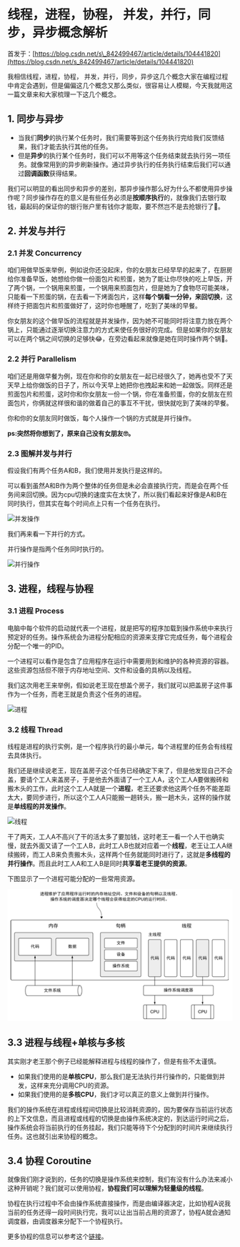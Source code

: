 # 线程，进程，协程， 并发，并行，同步，异步概念解析

首发于：[https://blog.csdn.net/s\_842499467/article/details/104441820](https://blog.csdn.net/s_842499467/article/details/104441820)

我相信线程，进程，协程， 并发，并行，同步，异步这几个概念大家在编程过程中肯定会遇到，但是偏偏这几个概念又那么类似，很容易让人模糊，今天我就用这一篇文章来和大家梳理一下这几个概念。

## 1. 同步与异步

* 当我们**同步**的执行某个任务时，我们需要等到这个任务执行完给我们反馈结果，我们才能去执行其他的任务。
* 但是**异步**的执行某个任务时，我们可以不用等这个任务结束就去执行另一项任务。就像常用到的异步刷新操作。通过异步执行的任务执行结束后我们可以通过**回调函数**获得结果。

我们可以明显的看出同步和异步的差别，那异步操作那么好为什么不都使用异步操作呢？同步操作存在的意义是有些任务必须是**按顺序执行**的，就像我们去银行取钱，最起码的保证你的银行账户里有钱你才能取，要不然岂不是去抢银行了🌝。

## 2. 并发与并行

### 2.1 并发 Concurrency

咱们用做早饭来举例，例如说你还没起床，你的女朋友已经早早的起来了，在厨房给你准备早饭，她想给你做一份面包片和煎蛋，她为了能让你尽快的吃上早饭，开了两个锅，一个锅用来煎蛋，一个锅用来煎面包片，但是她为了食物尽可能美味，只能看一下煎蛋的锅，在去看一下烤面包片，这样**每个锅看一分钟，来回切换**，这样终于把面包片和煎蛋做好了，这时你也睡醒了，吃到了美味的早餐。

你女朋友的这个做早饭的流程就是并发操作，因为她不可能同时将注意力放在两个锅上，只能通过逐渐切换注意力的方式来使任务很好的完成。但是如果你的女朋友可以在两个锅之间切换的足够快😂，在旁边看起来就像是她在同时操作两个锅🤣。

### 2.2 并行 Parallelism

咱们还是用做早餐为例，现在你和你的女朋友在一起已经很久了，她再也受不了天天早上给你做饭的日子了，所以今天早上她把你也拽起来和她一起做饭。同样还是煎面包片和煎蛋，这时你和你女朋友一份一个锅，你在准备煎蛋，你的女朋友在煎面包片，你俩就这样很和谐的做着自己的事互不干扰，很快就吃到了美味的早餐。

你和你的女朋友同时做饭，每个人操作一个锅的方式就是并行操作。

**ps:突然将你想到了，原来自己没有女朋友🙄。**

### 2.3 图解并发与并行

假设我们有两个任务A和B，我们使用并发执行是这样的。  
   
 可以看到虽然A和B作为两个整体的任务但是未必会直接执行完，而是会在两个任务间来回切换。因为cpu切换的速度实在太快了，所以我们看起来好像是A和B在同时执行，但其实在每个时间点上只有一个任务在执行。

![&#x5E76;&#x53D1;&#x64CD;&#x4F5C;](https://imgconvert.csdnimg.cn/aHR0cHM6Ly91c2VyLWltYWdlcy5naXRodWJ1c2VyY29udGVudC5jb20vNDQxOTk5Mi8zNTU3MjY5NS1lZTYyNzVjOC0wNWIzLTExZTgtODQ2MC0yYzFhYzcwODE1NzQuanBn?x-oss-process=image/format,png)

我们再来看一下并行的方式。  
   
 并行操作是指两个任务同时执行的。

![&#x5E76;&#x884C;&#x64CD;&#x4F5C;](https://imgconvert.csdnimg.cn/aHR0cHM6Ly91c2VyLWltYWdlcy5naXRodWJ1c2VyY29udGVudC5jb20vNDQxOTk5Mi8zNTU3MjcwMS1mMTQ1MjBmNi0wNWIzLTExZTgtOTk4OS1mNGRjYzdmYzk4N2UuanBn?x-oss-process=image/format,png)

## 3. 进程，线程与协程

### 3.1 进程 Process

电脑中每个软件的启动就代表一个进程，就是把写的程序加载到操作系统中来执行预定好的任务。操作系统会为进程分配相应的资源来支撑它完成任务，每个进程会分配一个唯一的PID。

一个进程可以看作是包含了应用程序在运行中需要用到和维护的各种资源的容器。这些资源包括但不限于内存地址空间、文件和设备的具柄以及线程。  
   
 我们这次用老王来举例，假如说老王现在想盖个房子，我们就可以把盖房子这件事作为一个任务，而老王就是负责这个任务的进程。

![&#x8FDB;&#x7A0B;](https://img-blog.csdnimg.cn/2020022218511717.png?x-oss-process=image/watermark,type_ZmFuZ3poZW5naGVpdGk,shadow_10,text_aHR0cHM6Ly9ibG9nLmNzZG4ubmV0L3NfODQyNDk5NDY3,size_16,color_FFFFFF,t_70)

### 3.2 线程 Thread

线程是进程的执行实例，是一个程序执行的最小单元，每个进程里的任务会有线程去具体执行。  
   
 我们还是继续说老王，现在盖房子这个任务已经确定下来了，但是他发现自己不会盖，要请个工人来盖房子，于是他去外面请了一个工人A，这个工人A要做搬砖和搬木头的工作，此时这个工人A就是一个**进程**，老王还要求他这两个任务不能差距太大，要同步进行，所以这个工人A只能搬一趟转头，搬一趟木头，这样的操作就是**单线程的并发操作**。

![&#x7EBF;&#x7A0B;](https://img-blog.csdnimg.cn/20200222185252417.png?x-oss-process=image/watermark,type_ZmFuZ3poZW5naGVpdGk,shadow_10,text_aHR0cHM6Ly9ibG9nLmNzZG4ubmV0L3NfODQyNDk5NDY3,size_16,color_FFFFFF,t_70)

干了两天，工人A不高兴了干的活太多了要加钱，这时老王一看一个人干也确实慢，就去外面又请了一个工人B，此时工人B也就对应着一个**线程**，老王让工人A继续搬砖，而工人B来负责搬木头，这样两个任务就能同时进行了，这就是**多线程的并行操作**。而且此时工人A和工人B是同时**共享着老王提供的资源**。

下图显示了一个进程可能分配的一些常用资源。

![](../../.gitbook/assets/image%20%2832%29.png)

## 3.3 进程与线程+单核与多核

其实刚才老王那个例子已经能解释进程与线程的操作了，但是有些不太谨慎。

* 如果我们使用的是**单核CPU**，那么我们是无法执行并行操作的，只能做到并发，这样来充分调用CPU的资源。
* 如果我们使用的是**多核CPU**，我们才可以真正的意义上做到并行操作。

我们的操作系统在进程或线程间切换是比较消耗资源的，因为要保存当前运行状态的上下文信息，而且进程或线程的切换是由操作系统决定的，到达运行时间之后，操作系统会将当前执行的任务挂起，我们只能等待下个分配到的时间片来继续执行任务。这也就引出来协程的概念。

## 3.4 协程 Coroutine

就像我们刚才说到的，任务的切换是操作系统来控制，我们有没有什么办法来减小这种开销呢？我们就可以使用协程，**协程我们可以理解为轻量级的线程**。

协程在执行过程中不会由操作系统直接操作，而是由编译器决定，比如协程A说我当前的任务还得一段时间执行完，我可以让出当前占用的资源了，协程A就会通知调度器，由调度器来分配下一个协程执行。

更多协程的信息可以参考这个[链接](https://www.jianshu.com/p/2782f8c49b2a)。

